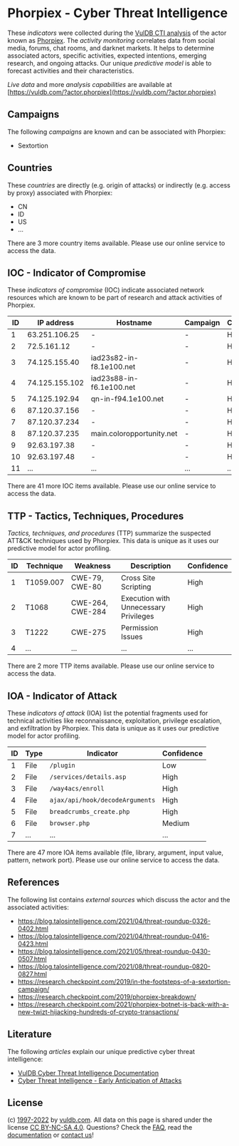 # Phorpiex - Cyber Threat Intelligence

These _indicators_ were collected during the [VulDB CTI analysis](https://vuldb.com/?kb.cti) of the actor known as [Phorpiex](https://vuldb.com/?actor.phorpiex). The _activity monitoring_ correlates data from social media, forums, chat rooms, and darknet markets. It helps to determine associated actors, specific activities, expected intentions, emerging research, and ongoing attacks. Our unique _predictive model_ is able to forecast activities and their characteristics.

_Live data_ and more _analysis capabilities_ are available at [https://vuldb.com/?actor.phorpiex](https://vuldb.com/?actor.phorpiex)

## Campaigns

The following _campaigns_ are known and can be associated with Phorpiex:

* Sextortion

## Countries

These _countries_ are directly (e.g. origin of attacks) or indirectly (e.g. access by proxy) associated with Phorpiex:

* CN
* ID
* US
* ...

There are 3 more country items available. Please use our online service to access the data.

## IOC - Indicator of Compromise

These _indicators of compromise_ (IOC) indicate associated network resources which are known to be part of research and attack activities of Phorpiex.

ID | IP address | Hostname | Campaign | Confidence
-- | ---------- | -------- | -------- | ----------
1 | 63.251.106.25 | - | - | High
2 | 72.5.161.12 | - | - | High
3 | 74.125.155.40 | iad23s82-in-f8.1e100.net | - | High
4 | 74.125.155.102 | iad23s88-in-f6.1e100.net | - | High
5 | 74.125.192.94 | qn-in-f94.1e100.net | - | High
6 | 87.120.37.156 | - | - | High
7 | 87.120.37.234 | - | - | High
8 | 87.120.37.235 | main.coloropportunity.net | - | High
9 | 92.63.197.38 | - | - | High
10 | 92.63.197.48 | - | - | High
11 | ... | ... | ... | ...

There are 41 more IOC items available. Please use our online service to access the data.

## TTP - Tactics, Techniques, Procedures

_Tactics, techniques, and procedures_ (TTP) summarize the suspected ATT&CK techniques used by Phorpiex. This data is unique as it uses our predictive model for actor profiling.

ID | Technique | Weakness | Description | Confidence
-- | --------- | -------- | ----------- | ----------
1 | T1059.007 | CWE-79, CWE-80 | Cross Site Scripting | High
2 | T1068 | CWE-264, CWE-284 | Execution with Unnecessary Privileges | High
3 | T1222 | CWE-275 | Permission Issues | High
4 | ... | ... | ... | ...

There are 2 more TTP items available. Please use our online service to access the data.

## IOA - Indicator of Attack

These _indicators of attack_ (IOA) list the potential fragments used for technical activities like reconnaissance, exploitation, privilege escalation, and exfiltration by Phorpiex. This data is unique as it uses our predictive model for actor profiling.

ID | Type | Indicator | Confidence
-- | ---- | --------- | ----------
1 | File | `/plugin` | Low
2 | File | `/services/details.asp` | High
3 | File | `/way4acs/enroll` | High
4 | File | `ajax/api/hook/decodeArguments` | High
5 | File | `breadcrumbs_create.php` | High
6 | File | `browser.php` | Medium
7 | ... | ... | ...

There are 47 more IOA items available (file, library, argument, input value, pattern, network port). Please use our online service to access the data.

## References

The following list contains _external sources_ which discuss the actor and the associated activities:

* https://blog.talosintelligence.com/2021/04/threat-roundup-0326-0402.html
* https://blog.talosintelligence.com/2021/04/threat-roundup-0416-0423.html
* https://blog.talosintelligence.com/2021/05/threat-roundup-0430-0507.html
* https://blog.talosintelligence.com/2021/08/threat-roundup-0820-0827.html
* https://research.checkpoint.com/2019/in-the-footsteps-of-a-sextortion-campaign/
* https://research.checkpoint.com/2019/phorpiex-breakdown/
* https://research.checkpoint.com/2021/phorpiex-botnet-is-back-with-a-new-twizt-hijacking-hundreds-of-crypto-transactions/

## Literature

The following _articles_ explain our unique predictive cyber threat intelligence:

* [VulDB Cyber Threat Intelligence Documentation](https://vuldb.com/?kb.cti)
* [Cyber Threat Intelligence - Early Anticipation of Attacks](https://www.scip.ch/en/?labs.20201022)

## License

(c) [1997-2022](https://vuldb.com/?kb.changelog) by [vuldb.com](https://vuldb.com/?kb.about). All data on this page is shared under the license [CC BY-NC-SA 4.0](https://creativecommons.org/licenses/by-nc-sa/4.0/). Questions? Check the [FAQ](https://vuldb.com/?kb.faq), read the [documentation](https://vuldb.com/?kb) or [contact us](https://vuldb.com/?contact)!
